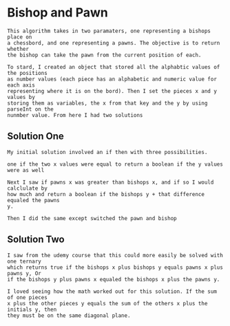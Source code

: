 # Bishop and Pawn
	This algorithm takes in two paramaters, one representing a bishops place on
	a chessbord, and one representing a pawns. The objective is to return whether
	the bishop can take the pawn from the current position of each.

	To stard, I created an object that stored all the alphabtic values of the positions
	as number values (each piece has an alphabetic and numeric value for each axis 
	representing where it is on the bord). Then I set the pieces x and y values by
	storing them as variables, the x from that key and the y by using parseInt on the 
	nunmber value. From here I had two solutions
	
## Solution One
	My initial solution involved an if then with three possibilities.
 
	one if the two x values were equal to return a boolean if the y values were as well

	Next I saw if pawns x was greater than bishops x, and if so I would calclulate by
	how much and return a boolean if the bishops y + that difference equaled the pawns
	y.

	Then I did the same except switched the pawn and bishop

## Solution Two
	I saw from the udemy course that this could more easily be solved with one ternary
	which returns true if the bishops x plus bishops y equals pawns x plus pawns y, Or
	if the bishops y plus pawns x equaled the bishops x plus the pawns y.

	I loved seeing how the math worked out for this solution. If the sum of one pieces
	x plus the other pieces y equals the sum of the others x plus the initials y, then
	they must be on the same diagonal plane. 
